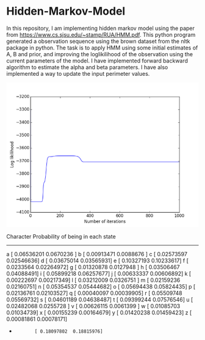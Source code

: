 # Hidden-Markov-Model

In this repository, I am implementing hidden markov model using the paper from https://www.cs.sjsu.edu/~stamp/RUA/HMM.pdf.
This python program generated a observation sequence using the brown dataset from the nltk package in python. The task is to apply HMM using some initial estimates of A, B and prior, and improving the loglikilihood of the observation using the current parameters of the model. I have implemented forward backward algorithm to estimate the alpha and beta parameters. I have also implemented a way to update the input perimeter values. 

![myimage-alt-tag](figure_1.png)

Character    Probability of being in each state
-----------  ------------------------------------
a            [ 0.06536201  0.0670236 ]
b            [ 0.00913471  0.0088676 ]
c            [ 0.02573597  0.02546636]
d            [ 0.03675014  0.03565931]
e            [ 0.10327193  0.10233617]
f            [ 0.0233564   0.02264972]
g            [ 0.01320878  0.0127948 ]
h            [ 0.03506467  0.04088491]
i            [ 0.05899218  0.06257677]
j            [ 0.00633337  0.00606892]
k            [ 0.00222697  0.00217349]
l            [ 0.03212009  0.0326751 ]
m            [ 0.02159236  0.02160751]
n            [ 0.05354537  0.05444682]
o            [ 0.05694438  0.05824435]
p            [ 0.02136761  0.02103527]
q            [ 0.00040097  0.00039905]
r            [ 0.05509748  0.05569732]
s            [ 0.04601189  0.04638487]
t            [ 0.09399244  0.07576546]
u            [ 0.02482068  0.0255728 ]
v            [ 0.00626115  0.0061399 ]
w            [ 0.01085703  0.01034739]
x            [ 0.00155239  0.00164679]
y            [ 0.01420238  0.01459423]
z            [ 0.00081861  0.00078171]
-            [ 0.18097802  0.18815976]
